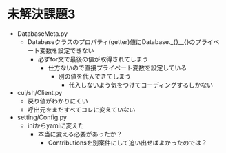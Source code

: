 # 未解決課題3

* DatabaseMeta.py
    * Databaseクラスのプロパティ(getter)値にDatabase._{}__{}のプライベート変数を設定できない
        * 必ずfor文で最後の値が取得されてしまう
            * 仕方ないので直接プライベート変数を設定している
                * 別の値を代入できてしまう
                    * 代入しないよう気をつけてコーディングするしかない
* cui/sh/Client.py
    * 戻り値がわかりにくい
    * 呼出元をまだすべてコレに変えていない
* setting/Config.py
    * iniからyamlに変えた
        * 本当に変える必要があったか？
            * Contributionsを別案件にして追い出せばよかったのでは？

